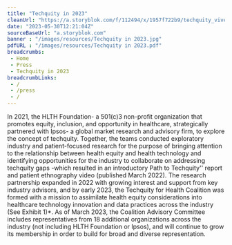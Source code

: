 ```yaml
--- 
title: "Techquity in 2023"
cleanUrl: "https://a.storyblok.com/f/112494/x/1957f722b9/techquity_vive-report-on-survey_final_march-23-2023.pdf"
date: "2023-05-30T12:21:04Z"
sourceBaseUrl: "a.storyblok.com"
banner : "/images/resources/Techquity in 2023.jpg"
pdfURL : "/images/resources/Techquity in 2023.pdf"
breadcrumbs:
 - Home
 - Press
 - Techquity in 2023
breadcrumbLinks:
 - / 
 - /press
 - / 
---
```

In 2021, the HLTH Foundation- a 501(c)3 non-profit organization that promotes equity, inclusion, and opportunity in healthcare, strategically partnered with Ipsos- a global market research and advisory firm, to explore the concept of techquity. Together, the teams conducted exploratory industry and patient-focused research for the purpose of bringing attention to the relationship between health equity and health technology and identifying opportunities for the industry to collaborate on addressing techquity gaps -which resulted in an introductory Path to Techquity'' report and patient ethnography video (published March 2022). The research partnership expanded in 2022 with growing interest and support from key industry advisors, and by early 2023, the Techquity for Health Coalition was formed with a mission to assimilate health equity considerations into healthcare technology innovation and data practices across the industry (See Exhibit 1)\*. As of March 2023, the Coalition Advisory Committee includes representatives from 18 additional organizations across the industry (not including HLTH Foundation or Ipsos), and will continue to grow its membership in order to build for broad and diverse representation.
